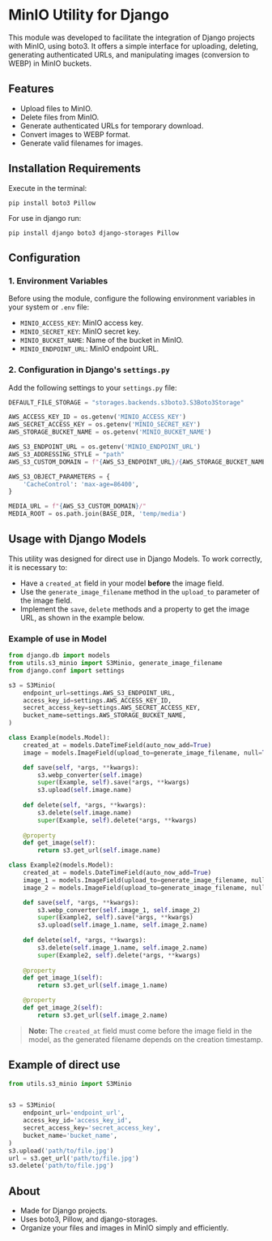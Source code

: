 # MinIO Utility for Django

This module was developed to facilitate the integration of Django projects with MinIO, using boto3. It offers a simple interface for uploading, deleting, generating authenticated URLs, and manipulating images (conversion to WEBP) in MinIO buckets.

## Features

  - Upload files to MinIO.
  - Delete files from MinIO.
  - Generate authenticated URLs for temporary download.
  - Convert images to WEBP format.
  - Generate valid filenames for images.

## Installation Requirements

Execute in the terminal:

```
pip install boto3 Pillow
```

For use in django run:
```
pip install django boto3 django-storages Pillow
```

## Configuration

### 1\. Environment Variables

Before using the module, configure the following environment variables in your system or `.env` file:

  - `MINIO_ACCESS_KEY`: MinIO access key.
  - `MINIO_SECRET_KEY`: MinIO secret key.
  - `MINIO_BUCKET_NAME`: Name of the bucket in MinIO.
  - `MINIO_ENDPOINT_URL`: MinIO endpoint URL.

### 2\. Configuration in Django's `settings.py`

Add the following settings to your `settings.py` file:

```python
DEFAULT_FILE_STORAGE = "storages.backends.s3boto3.S3Boto3Storage"

AWS_ACCESS_KEY_ID = os.getenv('MINIO_ACCESS_KEY')
AWS_SECRET_ACCESS_KEY = os.getenv('MINIO_SECRET_KEY')
AWS_STORAGE_BUCKET_NAME = os.getenv('MINIO_BUCKET_NAME')

AWS_S3_ENDPOINT_URL = os.getenv('MINIO_ENDPOINT_URL')
AWS_S3_ADDRESSING_STYLE = "path"
AWS_S3_CUSTOM_DOMAIN = f"{AWS_S3_ENDPOINT_URL}/{AWS_STORAGE_BUCKET_NAME}".rstrip('/')

AWS_S3_OBJECT_PARAMETERS = {
    'CacheControl': 'max-age=86400',
}

MEDIA_URL = f"{AWS_S3_CUSTOM_DOMAIN}/"
MEDIA_ROOT = os.path.join(BASE_DIR, 'temp/media')
```

## Usage with Django Models

This utility was designed for direct use in Django Models. To work correctly, it is necessary to:

  - Have a `created_at` field in your model **before** the image field.
  - Use the `generate_image_filename` method in the `upload_to` parameter of the image field.
  - Implement the `save`, `delete` methods and a property to get the image URL, as shown in the example below.

### Example of use in Model

```python
from django.db import models
from utils.s3_minio import S3Minio, generate_image_filename
from django.conf import settings

s3 = S3Minio(
    endpoint_url=settings.AWS_S3_ENDPOINT_URL,
    access_key_id=settings.AWS_ACCESS_KEY_ID,
    secret_access_key=settings.AWS_SECRET_ACCESS_KEY,
    bucket_name=settings.AWS_STORAGE_BUCKET_NAME,
)

class Example(models.Model):
    created_at = models.DateTimeField(auto_now_add=True)
    image = models.ImageField(upload_to=generate_image_filename, null=True, blank=True)

    def save(self, *args, **kwargs):
        s3.webp_converter(self.image)
        super(Example, self).save(*args, **kwargs)
        s3.upload(self.image.name)
        
    def delete(self, *args, **kwargs):
        s3.delete(self.image.name)
        super(Example, self).delete(*args, **kwargs)
        
    @property
    def get_image(self):
        return s3.get_url(self.image.name)

class Example2(models.Model):
    created_at = models.DateTimeField(auto_now_add=True)
    image_1 = models.ImageField(upload_to=generate_image_filename, null=True, blank=True)
    image_2 = models.ImageField(upload_to=generate_image_filename, null=True, blank=True)

    def save(self, *args, **kwargs):
        s3.webp_converter(self.image_1, self.image_2)
        super(Example2, self).save(*args, **kwargs)
        s3.upload(self.image_1.name, self.image_2.name)
        
    def delete(self, *args, **kwargs):
        s3.delete(self.image_1.name, self.image_2.name)
        super(Example2, self).delete(*args, **kwargs)
        
    @property
    def get_image_1(self):
        return s3.get_url(self.image_1.name)

    @property
    def get_image_2(self):
        return s3.get_url(self.image_2.name)
```

> **Note:**
> The `created_at` field must come before the image field in the model, as the generated filename depends on the creation timestamp.

## Example of direct use

```python
from utils.s3_minio import S3Minio


s3 = S3Minio(
    endpoint_url='endpoint_url',
    access_key_id='access_key_id',
    secret_access_key='secret_access_key',
    bucket_name='bucket_name',
)
s3.upload('path/to/file.jpg')
url = s3.get_url('path/to/file.jpg')
s3.delete('path/to/file.jpg')
```

## About

  - Made for Django projects.
  - Uses boto3, Pillow, and django-storages.
  - Organize your files and images in MinIO simply and efficiently.
